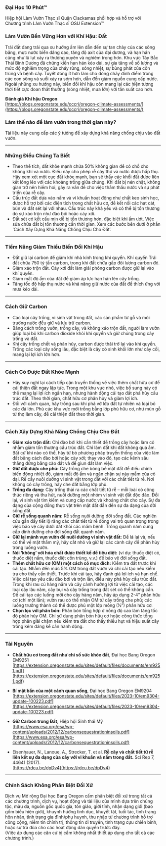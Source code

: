 ### Đại Học 10 Phút™  
Hiệp hội Làm Vườn Thạc sĩ Quận Clackamas phối hợp và hỗ trợ với  
Chương trình Làm Vườn Thạc sĩ OSU Extension™  

### Làm Vườn Bền Vững Hơn với Khí Hậu: Đất  
Trái đất đang trải qua xu hướng ấm lên dẫn đến sự tan chảy của các sông băng, mực nước biển dâng cao, tăng độ axit của đại dương, và hạn hán cũng như lũ lụt xảy ra thường xuyên và nghiêm trọng hơn. Khu vực Tây Bắc Thái Bình Dương đã chứng kiến hạn hán kéo dài, sự gia tăng về số lượng và mức độ nghiêm trọng của cháy rừng, sóng nhiệt, sự bùng phát của côn trùng và bệnh cây. Tuyết đóng ít hơn làm cho dòng chảy đỉnh điểm trong các con sông và suối xảy ra sớm hơn, dẫn đến giảm nguồn cung cấp nước. Ngoài những xu hướng này, biến đổi khí hậu còn mang lại các hiện tượng thời tiết cực đoan thất thường (sóng nhiệt, mưa lớn) với tần suất cao hơn.  

**Đánh giá Khí hậu Oregon**  
[https://blogs.oregonstate.edu/occri/oregon-climate-assessments/](https://blogs.oregonstate.edu/occri/oregon-climate-assessments/)  

### Làm thế nào để làm vườn trong thời gian này?  
Tài liệu này cung cấp các ý tưởng để xây dựng khả năng chống chịu vào đất vườn.  

---

### Những Điều Chúng Ta Biết  
- Theo thể tích, đất khỏe mạnh chứa 50% không gian để có chỗ cho không khí và nước. Điều này cho phép rễ cây thở và nước được hấp thụ. Hãy xem xét một cục đất khỏe mạnh, bạn sẽ thấy các khối đất được liên kết lỏng lẻo với các khoảng trống giữa chúng. Khi đất bị nén chặt, không gian trở nên hiếm hoi, gây ra vấn đề cho việc thẩm thấu nước và sự phát triển của rễ cây.  
- Cấu trúc đất dựa vào nấm và vi khuẩn hoạt động như chất keo sinh học, được hỗ trợ bởi các điện tích trong chất hữu cơ, để kết nối các hạt cát, bùn và đất sét lại với nhau. Cấu trúc này khá yếu và có thể bị tổn thương do sự xáo trộn như đào bới hoặc cày xới.  
- Đất sét có kết cấu mịn dễ bị tổn thương hơn, đặc biệt khi ẩm ướt. Việc sửa chữa đất bị tổn thương cần thời gian. Xem các bước bên dưới ở phần ‘Cách Xây Dựng Khả Năng Chống Chịu Cho Đất’.  

---

### Tiềm Năng Giảm Thiểu Biến Đổi Khí Hậu  
- Đất giữ lại carbon để giảm khí nhà kính trong khí quyển. Khí quyển Trái đất chứa 750 tỷ tấn carbon, trong khi đất chứa gấp đôi lượng carbon đó.  
- Giảm xáo trộn đất. Cày xới đất làm giải phóng carbon được giữ lại vào khí quyển.  
- Giảm mất độ ẩm của đất để giảm áp lực hạn hán lên cây trồng.  
- Tăng tốc độ hấp thụ nước và khả năng giữ nước của đất để thích ứng với mưa kéo dài.  

---

### Cách Giữ Carbon  
- Các loại cây trồng, vi sinh vật trong đất, các sản phẩm từ gỗ và môi trường nước đều giữ và lưu trữ carbon.  
- Bằng cách trồng vườn, trồng cây, và không xáo trộn đất, người làm vườn giúp loại bỏ khí carbon dioxide khỏi khí quyển và giữ chúng trong cây trồng và đất.  
- Khi cây trồng chết và phân hủy, carbon được thải trở lại vào khí quyển. Trồng các loại cây sống lâu, đặc biệt là cây có sinh khối lớn như cây cối, mang lại lợi ích lớn hơn.  

---

### Cách Có Được Đất Khỏe Mạnh  
- Hãy suy nghĩ lại cách tiếp cận truyền thống về việc thêm chất hữu cơ để cải thiện đất ngay lập tức. Trong một khu vực nhỏ, việc bổ sung này có thể mang lại lợi ích ngắn hạn, nhưng hành động cải tạo đất phá hủy cấu trúc đất. Theo thời gian, chất hữu cơ phân hủy và giảm lợi ích.  
- Đối với cảnh quan, hãy trồng sau khi phá vỡ lớp đất tự nhiên và loại bỏ các đá lớn. Phủ các khu vực mới trồng bằng lớp phủ hữu cơ, như mùn gỗ từ thợ làm cây, để cải thiện đất theo thời gian.  

---

### Cách Xây Dựng Khả Năng Chống Chịu Cho Đất  
- **Giảm xáo trộn đất:** Chỉ đào bới khi cần thiết để trồng cây hoặc làm cỏ nhằm giảm tổn thương cấu trúc đất. Chỉ làm đất khi đất không quá ẩm. Bất cứ khi nào có thể, hãy từ bỏ phương pháp truyền thống của việc làm đất bằng cách đào bới hoặc cày xới; thay vào đó, tạo các kênh sâu thẳng đứng bằng cào đất và để giun đất làm việc.  
- **Giữ đất được che phủ:** Cây trồng che bóng bề mặt đất để điều chỉnh biến động nhiệt độ, giảm mất độ ẩm và ngăn chặn sự nảy mầm của cỏ dại. Rễ cây nuôi dưỡng vi sinh vật trong đất với các chất tiết từ rễ. Nơi không có cây trồng, hãy che đất bằng lớp phủ.  
- **Trồng đa dạng:** Cây trồng thải ra các chất tiết từ rễ – mỗi loài có công thức riêng và thu hút, nuôi dưỡng một nhóm vi sinh vật đất độc đáo. Đổi lại, vi sinh vật tìm kiếm và cung cấp nước và khoáng chất cho cây. Sự đa dạng của cộng đồng thực vật trên mặt đất dẫn đến sự đa dạng của đời sống đất.  
- **Giữ rễ sống quanh năm:** Rễ sống nuôi dưỡng đời sống đất. Các nghiên cứu gần đây tiết lộ rằng các chất tiết từ rễ đóng vai trò quan trọng trong việc bảo vệ cây dưới đất khỏi các mầm bệnh. Trồng quanh năm cung cấp dinh dưỡng cho đời sống đất quanh năm.  
- **Giữ lại mảnh vụn vườn để nuôi dưỡng vi sinh vật đất:** Để lá lại và, nếu có thể về mặt thẩm mỹ, hãy cắt nhỏ và giữ lại các cành cây để phân hủy trong luống vườn.  
- **Nói ‘không’ với hóa chất được thiết kế để tiêu diệt:** (ví dụ: thuốc diệt cỏ, thuốc diệt nấm, thuốc diệt côn trùng, v.v.) để bảo vệ đời sống đất.  
- **Thêm chất hữu cơ (OM) một cách có mục đích:** Kiểm tra đất trước khi cải tạo. Nhắm đến mức 5% OM trong đất vườn và chỉ cải tạo nếu kiểm tra cho thấy cần thiết. Trước khi cải tạo, hãy đánh giá lợi ích và hạn chế. Việc cải tạo yêu cầu đào bới và trộn lẫn, điều này phá hủy cấu trúc đất. Trong khi rau củ hàng năm và cây cảnh hưởng lợi từ việc cải tạo, các loại cây lâu năm, cây bụi và cây trồng trong đất sét có thể không cần. Để cải tạo các luống mới cho cây hàng năm, hãy áp dụng 2-4” phân hữu cơ (chỉ một lần); vườn rau có thể nhận OM từ cây trồng che phủ; các luống trưởng thành có thể được phủ một lớp mỏng (½”) phân hữu cơ.  
- **Chọn lọc với phân bón:** Phân bón tổng hợp ở nồng độ cao làm tăng tốc độ phân hủy OM. Chỉ sử dụng phân bón hữu cơ hoặc công thức tổng hợp phân giải chậm nếu kiểm tra đất cho thấy thiếu hụt và hiệu suất cây trồng kém đáng kể cần hành động.  

---

### Tài Nguyên  
- **Chất hữu cơ trong đất như chỉ số sức khỏe đất**, Đại học Bang Oregon EM9251  
[https://extension.oregonstate.edu/sites/default/files/documents/em9251.pdf](https://extension.oregonstate.edu/sites/default/files/documents/em9251.pdf)  

- **Bí mật bẩn của một cảnh quan sống**, Đại học Bang Oregon EM9204  
[https://extension.oregonstate.edu/sites/default/files/2023-10/em9304-update-100223.pdf](https://extension.oregonstate.edu/sites/default/files/2023-10/em9304-update-100223.pdf)  

- **Giữ Carbon trong Đất**, Hiệp hội Sinh thái Mỹ  
[https://www.esa.org/esa/wp-content/uploads/2012/12/carbonsequestrationinsoils.pdf](https://www.esa.org/esa/wp-content/uploads/2012/12/carbonsequestrationinsoils.pdf)  

- Eisenhauer, N., Lanoue, A., Strecker, T. et al. **Rễ cây và chất tiết từ rễ liên kết sự đa dạng của cây với vi khuẩn và nấm trong đất.** Sci Rep 7, 44641 (2017).  
[https://rdcu.be/dpDv4](https://rdcu.be/dpDv4)  

---

### Chính Sách Không Phân Biệt Đối Xử  
Dịch vụ Mở rộng Đại học Bang Oregon cấm phân biệt đối xử trong tất cả các chương trình, dịch vụ, hoạt động và tài liệu của mình dựa trên chủng tộc, màu da, nguồn gốc quốc gia, tôn giáo, giới tính, nhận dạng giới (bao gồm biểu hiện giới), khuynh hướng tình dục, khuyết tật, tuổi tác, tình trạng hôn nhân, tình trạng gia đình/phụ huynh, thu nhập từ chương trình hỗ trợ công cộng, niềm tin chính trị, thông tin di truyền, tình trạng cựu chiến binh, hoặc sự trả đũa cho các hoạt động dân quyền trước đây.  
(Việc áp dụng các căn cứ bị cấm không nhất thiết áp dụng cho tất cả các chương trình.)